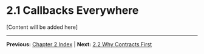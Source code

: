 # 2.1 Callbacks Everywhere

[Content will be added here]

---

**Previous:** [Chapter 2 Index](./index.md) | **Next:** [2.2 Why Contracts First](./2.2-why-contracts-first.md)
